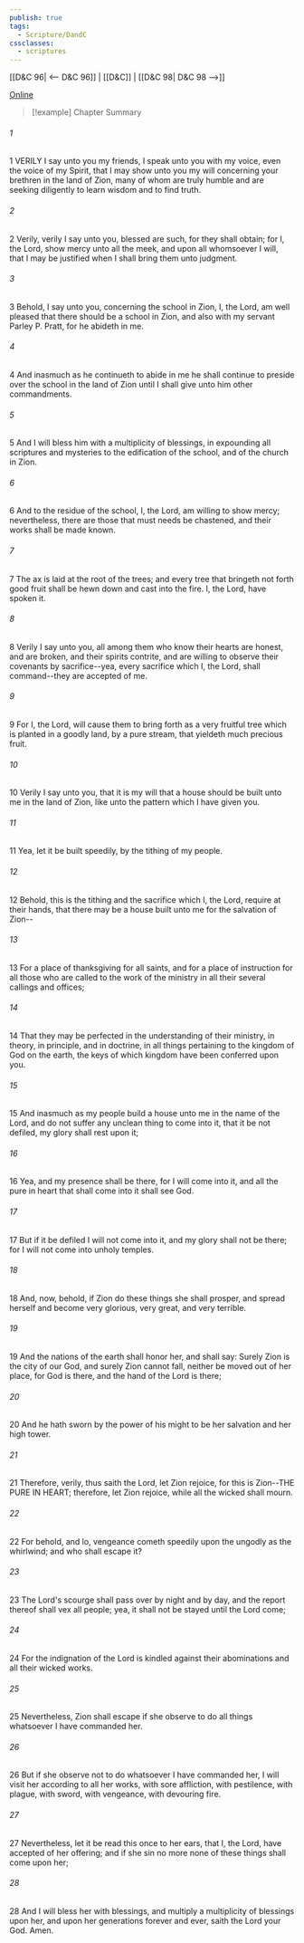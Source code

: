 ```yaml
---
publish: true
tags:
  - Scripture/DandC
cssclasses:
  - scriptures
---
```

[[D&C 96| <-- D&C 96]] | [[D&C]] | [[D&C 98| D&C 98 -->]]

[Online](https://churchofjesuschrist.org/study/scriptures/dc-testament/dc/97?lang=eng)

>[!example] Chapter Summary
>
###### 1
1 VERILY I say unto you my friends, I speak unto you with my voice, even the voice of my Spirit, that I may show unto you my will concerning your brethren in the land of Zion, many of whom are truly humble and are seeking diligently to learn wisdom and to find truth.
###### 2
2 Verily, verily I say unto you, blessed are such, for they shall obtain; for I, the Lord, show mercy unto all the meek, and upon all whomsoever I will, that I may be justified when I shall bring them unto judgment.
###### 3
3 Behold, I say unto you, concerning the school in Zion, I, the Lord, am well pleased that there should be a school in Zion, and also with my servant Parley P. Pratt, for he abideth in me.
###### 4
4 And inasmuch as he continueth to abide in me he shall continue to preside over the school in the land of Zion until I shall give unto him other commandments.
###### 5
5 And I will bless him with a multiplicity of blessings, in expounding all scriptures and mysteries to the edification of the school, and of the church in Zion.
###### 6
6 And to the residue of the school, I, the Lord, am willing to show mercy; nevertheless, there are those that must needs be chastened, and their works shall be made known.
###### 7
7 The ax is laid at the root of the trees; and every tree that bringeth not forth good fruit shall be hewn down and cast into the fire. I, the Lord, have spoken it.
###### 8
8 Verily I say unto you, all among them who know their hearts are honest, and are broken, and their spirits contrite, and are willing to observe their covenants by sacrifice--yea, every sacrifice which I, the Lord, shall command--they are accepted of me.
###### 9
9 For I, the Lord, will cause them to bring forth as a very fruitful tree which is planted in a goodly land, by a pure stream, that yieldeth much precious fruit.
###### 10
10 Verily I say unto you, that it is my will that a house should be built unto me in the land of Zion, like unto the pattern which I have given you.
###### 11
11 Yea, let it be built speedily, by the tithing of my people.
###### 12
12 Behold, this is the tithing and the sacrifice which I, the Lord, require at their hands, that there may be a house built unto me for the salvation of Zion--
###### 13
13 For a place of thanksgiving for all saints, and for a place of instruction for all those who are called to the work of the ministry in all their several callings and offices;
###### 14
14 That they may be perfected in the understanding of their ministry, in theory, in principle, and in doctrine, in all things pertaining to the kingdom of God on the earth, the keys of which kingdom have been conferred upon you.
###### 15
15 And inasmuch as my people build a house unto me in the name of the Lord, and do not suffer any unclean thing to come into it, that it be not defiled, my glory shall rest upon it;
###### 16
16 Yea, and my presence shall be there, for I will come into it, and all the pure in heart that shall come into it shall see God.
###### 17
17 But if it be defiled I will not come into it, and my glory shall not be there; for I will not come into unholy temples.
###### 18
18 And, now, behold, if Zion do these things she shall prosper, and spread herself and become very glorious, very great, and very terrible.
###### 19
19 And the nations of the earth shall honor her, and shall say: Surely Zion is the city of our God, and surely Zion cannot fall, neither be moved out of her place, for God is there, and the hand of the Lord is there;
###### 20
20 And he hath sworn by the power of his might to be her salvation and her high tower.
###### 21
21 Therefore, verily, thus saith the Lord, let Zion rejoice, for this is Zion--THE PURE IN HEART; therefore, let Zion rejoice, while all the wicked shall mourn.
###### 22
22 For behold, and lo, vengeance cometh speedily upon the ungodly as the whirlwind; and who shall escape it?
###### 23
23 The Lord's scourge shall pass over by night and by day, and the report thereof shall vex all people; yea, it shall not be stayed until the Lord come;
###### 24
24 For the indignation of the Lord is kindled against their abominations and all their wicked works.
###### 25
25 Nevertheless, Zion shall escape if she observe to do all things whatsoever I have commanded her.
###### 26
26 But if she observe not to do whatsoever I have commanded her, I will visit her according to all her works, with sore affliction, with pestilence, with plague, with sword, with vengeance, with devouring fire.
###### 27
27 Nevertheless, let it be read this once to her ears, that I, the Lord, have accepted of her offering; and if she sin no more none of these things shall come upon her;
###### 28
28 And I will bless her with blessings, and multiply a multiplicity of blessings upon her, and upon her generations forever and ever, saith the Lord your God. Amen.




